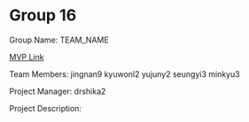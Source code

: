 # Group 16
Group Name: TEAM_NAME

[MVP Link](https://docs.google.com/document/d/1Pp66mlivtYYcQ11E7hSmeL3Ff_71C9ShpKb6UikNmck/edit?usp=sharing)

Team Members: jingnan9	kyuwonl2	yujuny2	seungyi3 minkyu3

Project Manager: drshika2

Project Description:
